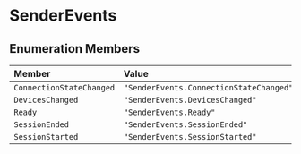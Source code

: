 # SenderEvents

## Enumeration Members

| Member | Value |
| :------ | :------ |
| `ConnectionStateChanged` | `"SenderEvents.ConnectionStateChanged"` |
| `DevicesChanged` | `"SenderEvents.DevicesChanged"` |
| `Ready` | `"SenderEvents.Ready"` |
| `SessionEnded` | `"SenderEvents.SessionEnded"` |
| `SessionStarted` | `"SenderEvents.SessionStarted"` |

